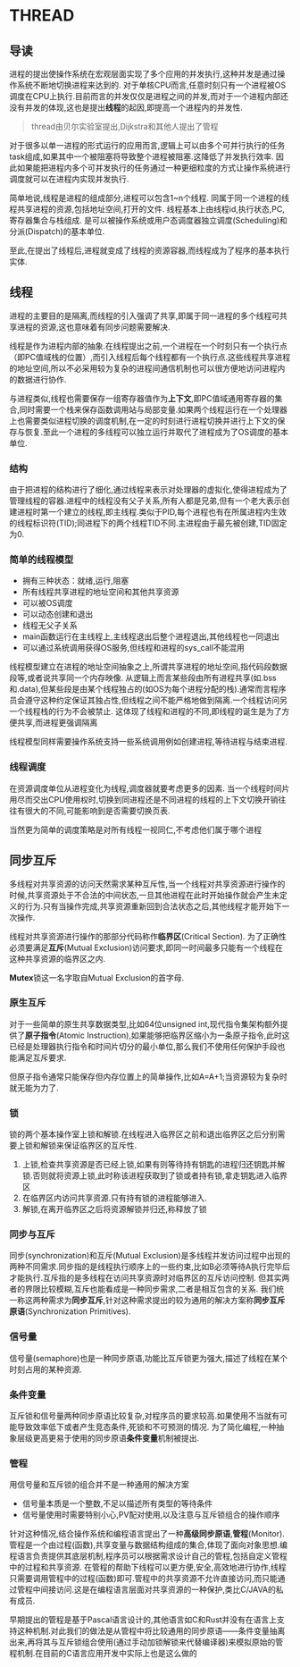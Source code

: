 # THREAD

## 导读

进程的提出使操作系统在宏观层面实现了多个应用的并发执行,这种并发是通过操作系统不断地切换进程来达到的.
对于单核CPU而言,任意时刻只有一个进程被OS调度在CPU上执行.目前而言的并发仅仅是进程之间的并发,而对于一个进程内部还没有并发的体现,这也是提出**线程**的起因,即提高一个进程内的并发性.

> thread由贝尔实验室提出,Dijkstra和其他人提出了管程

对于很多以单一进程的形式运行的应用而言,逻辑上可以由多个可并行执行的任务task组成,如果其中一个被阻塞将导致整个进程被阻塞.这降低了并发执行效率.
因此如果能把进程内多个可并发执行的任务通过一种更细粒度的方式让操作系统进行调度就可以在进程内实现并发执行.

简单地说,线程是进程的组成部分,进程可以包含1~n个线程.
同属于同一个进程的线程共享进程的资源,包括地址空间,打开的文件.
线程基本上由线程id,执行状态,PC,寄存器集合与栈组成.
是可以被操作系统或用户态调度器独立调度(Scheduling)和分派(Dispatch)的基本单位.

至此,在提出了线程后,进程就变成了线程的资源容器,而线程成为了程序的基本执行实体.

## 线程

进程的主要目的是隔离,而线程的引入强调了共享,即属于同一进程的多个线程可共享进程的资源,这也意味着有同步问题需要解决.

线程是作为进程内部的抽象.在线程提出之前,一个进程在一个时刻只有一个执行点（即PC值域栈的位置）,而引入线程后每个线程都有一个执行点.这些线程共享进程的地址空间,所以不必采用较为复杂的进程间通信机制也可以很方便地访问进程内的数据进行协作.

与进程类似,线程也需要保存一组寄存器值作为**上下文**,即PC值域通用寄存器的集合,同时需要一个栈来保存函数调用站与局部变量.如果两个线程运行在一个处理器上也需要类似进程切换的调度机制,在一定的时刻进行进程切换并进行上下文的保存与恢复.至此一个进程的多线程可以独立运行并取代了进程成为了OS调度的基本单位.

### 结构

由于把进程的结构进行了细化,通过线程来表示对处理器的虚拟化,使得进程成为了管理线程的容器.进程中的线程没有父子关系,所有人都是兄弟,但有一个老大表示创建进程时第一个建立的线程,即主线程.类似于PID,每个进程也有在所属进程内生效的线程标识符(TID);同进程下的两个线程TID不同.主进程由于最先被创建,TID固定为0.

### 简单的线程模型

- 拥有三种状态：就绪,运行,阻塞
- 所有线程共享进程的地址空间和其他共享资源
- 可以被OS调度
- 可以动态创建和退出
- 线程无父子关系
- main函数运行在主线程上,主线程退出后整个进程退出,其他线程也一同退出
- 可以通过系统调用获得OS服务,但线程和进程的sys_call不能混用
  
线程模型建立在进程的地址空间抽象之上,所谓共享进程的地址空间,指代码段数据段等,或者说共享同一个内存映像.
从逻辑上而言某些段由所有进程共享(如.bss和.data),但某些段是由某个线程独占的(如OS为每个进程分配的栈).通常而言程序员会遵守这种约定保证其独占性,但线程之间不能严格地做到隔离.一个线程访问另一个线程栈的行为不会被禁止.
这体现了线程和进程的不同,即线程的诞生是为了方便共享,而进程更强调隔离

线程模型同样需要操作系统支持一些系统调用例如创建进程,等待进程与结束进程.

### 线程调度

在资源调度单位从进程变化为线程,调度器就要考虑更多的因素.
当一个线程时间片用尽而交出CPU使用权时,切换到同进程还是不同进程的线程的上下文切换开销往往有很大的不同,可能影响到是否需要切换页表.

当然更为简单的调度策略是对所有线程一视同仁,不考虑他们属于哪个进程

## 同步互斥

多线程对共享资源的访问天然需求某种互斥性,当一个线程对共享资源进行操作的时候,共享资源处于不合法的中间状态,一旦其他进程在此时开始操作就会产生未定义的行为.只有当操作完成,共享资源重新回到合法状态之后,其他线程才能开始下一次操作.

线程对共享资源进行操作的那部分代码称作**临界区**(Critical Section).
为了正确性必须要满足**互斥**(Mutual Exclusion)访问要求,即同一时间最多只能有一个线程在这种共享资源的临界区之内.

**Mutex**锁这一名字取自Mutual Exclusion的首字母.

### 原生互斥

对于一些简单的原生共享数据类型,比如64位unsigned int,现代指令集架构额外提供了**原子指令**(Atomic Instruction),如果能够把临界区缩小为一条原子指令,此时这已经是处理器执行指令和时间片切分的最小单位,那么我们不使用任何保护手段也能满足互斥要求.

但原子指令通常只能保存但内存位置上的简单操作,比如A=A+1;当资源较为复杂时就无能为力了.

### 锁

锁的两个基本操作室上锁和解锁.在线程进入临界区之前和退出临界区之后分别需要上锁和解锁来保证临界区的互斥性.

1. 上锁,检查共享资源是否已经上锁,如果有则等待持有钥匙的进程归还钥匙并解锁.否则就将资源上锁,此时称该进程获取到了锁或者持有锁,拿走钥匙进入临界区
2. 在临界区内访问共享资源.只有持有锁的进程能够进入.
3. 解锁,在离开临界区之后将资源解锁并归还,称释放了锁

### 同步与互斥

同步(synchronization)和互斥(Mutual Exclusion)是多线程并发访问过程中出现的两种不同需求.同步指的是线程执行顺序上的一些约束,比如B必须等待A执行完毕后才能执行.互斥指的是多线程在访问共享资源时对临界区的互斥访问控制.
但其实两者的界限比较模糊,互斥也能看成是一种同步需求,二者是相互包含的关系.
我们统一称这两种需求为**同步互斥**,针对这种需求提出的较为通用的解决方案称**同步互斥原语**(Synchronization Primitives).

### 信号量

信号量(semaphore)也是一种同步原语,功能比互斥锁更为强大,描述了线程在某个时刻占用的某种资源.

### 条件变量

互斥锁和信号量两种同步原语比较复杂,对程序员的要求较高.如果使用不当就有可能导致效率低下或者产生竞态条件,死锁和不可预测的情况.
为了简化编程,一种抽象层级更高更易于使用的同步原语**条件变量**机制被提出.

### 管程

用信号量和互斥锁的组合并不是一种通用的解决方案
- 信号量本质是一个整数,不足以描述所有类型的等待条件
- 信号量使用时需要特别小心,PV配对使用,以及注意与互斥锁组合的操作顺序

针对这种情况,结合操作系统和编程语言提出了一种**高级同步原语**,**管程**(Monitor).管程是一个由过程(函数),共享变量与数据结构组成的集合,体现了面向对象思想.编程语言负责提供其底层机制,程序员可以根据需求设计自己的管程,包括自定义管程中的过程和共享资源.
在管程的帮助下线程可以更方便,安全,高效地进行协作,线程只需要调用管程中的过程(函数)即可.管程中的共享资源不允许直接访问,而只能通过管程中间接访问.这是在编程语言层面对共享资源的一种保护,类比C/JAVA的私有成员.

早期提出的管程是基于Pascal语言设计的,其他语言如C和Rust并没有在语言上支持这种机制.对此我们的做法是从管程中将比较通用的同步原语——条件变量抽离出来,再将其与互斥锁组合使用(通过手动加锁解锁来代替编译器)来模拟原始的管程机制.在目前的C语言应用开发中实际上也是这么做的